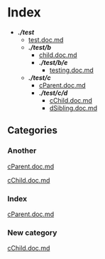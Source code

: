 # Index 

* ***./test***
	* [test.doc.md](./test/test.doc.md)
	* ***./test/b***
		* [child.doc.md](./test/b/child.doc.md)
		* ***./test/b/e***
			* [testing.doc.md](./test/b/e/testing.doc.md)
	* ***./test/c***
		* [cParent.doc.md](./test/c/cParent.doc.md)
		* ***./test/c/d***
			* [cChild.doc.md](./test/c/d/cChild.doc.md)
			* [dSibling.doc.md](./test/c/d/dSibling.doc.md)


## Categories


### Another

[cParent.doc.md](./test/c/cParent.doc.md)

[cChild.doc.md](./test/c/d/cChild.doc.md)


### Index

[cParent.doc.md](./test/c/cParent.doc.md)


### New category

[cChild.doc.md](./test/c/d/cChild.doc.md)
